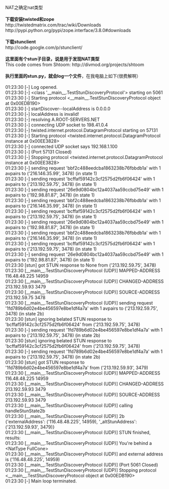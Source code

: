 <p>NAT之确定nat类型<br /><br /><strong>下载安装twisted和zope</strong><br />http://twistedmatrix.com/trac/wiki/Downloads<br />http://pypi.python.org/pypi/zope.interface/3.8.0#downloads<br /><br /><strong>下载stunclient</strong><br />http://code.google.com/p/stunclient/<br /><br /><strong>这里面有个stun子目录，说是用于发现NAT类型</strong><br />This code comes from Shtoom: http://divmod.org/projects/shtoom<br /><br /><strong>执行里面的stun.py，就会log一个文件</strong>，在我电脑上如下(很费解啊）<br /><br />01:23:30 [-] Log opened.<br />01:23:30 [-] &lt;class '__main__.TestStunDiscoveryProtocol'&gt; starting on 5061<br />01:23:30 [-] Starting protocol &lt;__main__.TestStunDiscoveryProtocol object at 0x00EDB190&gt;<br />01:23:30 [-] startDiscover--localAddress is 0.0.0.0<br />01:23:30 [-] localAddress is invalid!<br />01:23:30 [-] resolving A.ROOT-SERVERS.NET<br />01:23:30 [-] connecting UDP socket to 198.41.0.4<br />01:23:30 [-] twisted.internet.protocol.DatagramProtocol starting on 57131<br />01:23:30 [-] Starting protocol &lt;twisted.internet.protocol.DatagramProtocol instance at 0x00EE3828&gt;<br />01:23:30 [-] connected UDP socket says 192.168.1.100<br />01:23:30 [-] (Port 57131 Closed)<br />01:23:30 [-] Stopping protocol &lt;twisted.internet.protocol.DatagramProtocol instance at 0x00EE3828&gt;<br />01:23:30 [-] sending request 'bbf2c488eedcba1863238b76fbbdb1a' with 1 avpairs to ('216.146.35.99', 3478) (in state 1)<br />01:23:30 [-] sending request 'bcffaf59142c3cf2575d2fb6f06424' with 1 avpairs to ('213.192.59.75', 3478) (in state 1)<br />01:23:30 [-] sending request '26e9d0804bc12a4037aa59ccbd75e49' with 1 avpairs to ('192.98.81.87', 3478) (in state 1)<br />01:23:30 [-] sending request 'bbf2c488eedcba1863238b76fbbdb1a' with 1 avpairs to ('216.146.35.99', 3478) (in state 1)<br />01:23:30 [-] sending request 'bcffaf59142c3cf2575d2fb6f06424' with 1 avpairs to ('213.192.59.75', 3478) (in state 1)<br />01:23:30 [-] sending request '26e9d0804bc12a4037aa59ccbd75e49' with 1 avpairs to ('192.98.81.87', 3478) (in state 1)<br />01:23:30 [-] sending request 'bbf2c488eedcba1863238b76fbbdb1a' with 1 avpairs to ('216.146.35.99', 3478) (in state 1)<br />01:23:30 [-] sending request 'bcffaf59142c3cf2575d2fb6f06424' with 1 avpairs to ('213.192.59.75', 3478) (in state 1)<br />01:23:30 [-] sending request '26e9d0804bc12a4037aa59ccbd75e49' with 1 avpairs to ('192.98.81.87', 3478) (in state 1)<br />01:23:30 [stun] got STUN response to None from ('213.192.59.75', 3478)<br />01:23:30 [__main__.TestStunDiscoveryProtocol (UDP)] MAPPED-ADDRESS 116.48.48.225 14959<br />01:23:30 [__main__.TestStunDiscoveryProtocol (UDP)] CHANGED-ADDRESS 213.192.59.93 3479<br />01:23:30 [__main__.TestStunDiscoveryProtocol (UDP)] SOURCE-ADDRESS 213.192.59.75 3478<br />01:23:30 [__main__.TestStunDiscoveryProtocol (UDP)] sending request '1fd789b6d02e4be456597e8be1df4a7a' with 1 avpairs to ('213.192.59.75', 3478) (in state 2b)<br />01:23:30 [stun] ignoring belated STUN response to 'bcffaf59142c3cf2575d2fb6f06424' from ('213.192.59.75', 3478)<br />01:23:30 [-] sending request '1fd789b6d02e4be456597e8be1df4a7a' with 1 avpairs to ('213.192.59.75', 3478) (in state 2b)<br />01:23:30 [stun] ignoring belated STUN response to 'bcffaf59142c3cf2575d2fb6f06424' from ('213.192.59.75', 3478)<br />01:23:30 [-] sending request '1fd789b6d02e4be456597e8be1df4a7a' with 1 avpairs to ('213.192.59.75', 3478) (in state 2b)<br />01:23:30 [stun] got STUN response to '1fd789b6d02e4be456597e8be1df4a7a' from ('213.192.59.93', 3479)<br />01:23:30 [__main__.TestStunDiscoveryProtocol (UDP)] MAPPED-ADDRESS 116.48.48.225 14959<br />01:23:30 [__main__.TestStunDiscoveryProtocol (UDP)] CHANGED-ADDRESS 213.192.59.93 3479<br />01:23:30 [__main__.TestStunDiscoveryProtocol (UDP)] SOURCE-ADDRESS 213.192.59.93 3479<br />01:23:30 [__main__.TestStunDiscoveryProtocol (UDP)] calling handleStunState2b<br />01:23:30 [__main__.TestStunDiscoveryProtocol (UDP)] 2b {'externalAddress': ('116.48.48.225', 14959), '_altStunAddress': ('213.192.59.93', 3479)}<br />01:23:30 [__main__.TestStunDiscoveryProtocol (UDP)] STUN finished, results:<br />01:23:30 [__main__.TestStunDiscoveryProtocol (UDP)] You're behind a &lt;NatType FullCone&gt;<br />01:23:30 [__main__.TestStunDiscoveryProtocol (UDP)] and external address is ('116.48.48.225', 14959)<br />01:23:30 [__main__.TestStunDiscoveryProtocol (UDP)] (Port 5061 Closed)<br />01:23:30 [__main__.TestStunDiscoveryProtocol (UDP)] Stopping protocol &lt;__main__.TestStunDiscoveryProtocol object at 0x00EDB190&gt;<br />01:23:30 [-] Main loop terminated.<br /><br /></p>